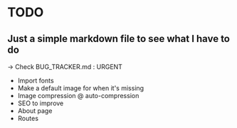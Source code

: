 # TODO
## Just a simple markdown file to see what I have to do

-> Check BUG_TRACKER.md : URGENT

- Import fonts
- Make a default image for when it's missing
- Image compression @ auto-compression
- SEO to improve
- About page
- Routes
